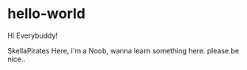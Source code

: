 # hello-world

Hi Everybuddy!

SkellaPirates Here, i'm a Noob, wanna learn something here. please be nice..

